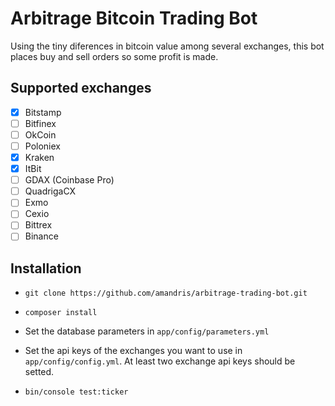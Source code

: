 Arbitrage Bitcoin Trading Bot
=============================

Using the tiny diferences in bitcoin value among several exchanges, this bot places buy and sell orders so some profit is made.

Supported exchanges
-------------------

 - [x] Bitstamp
 - [ ] Bitfinex 
 - [ ] OkCoin
 - [ ] Poloniex
 - [x] Kraken
 - [x] ItBit
 - [ ] GDAX (Coinbase Pro)
 - [ ] QuadrigaCX
 - [ ] Exmo
 - [ ] Cexio
 - [ ] Bittrex
 - [ ] Binance

Installation
------------

 * `git clone https://github.com/amandris/arbitrage-trading-bot.git`

 * `composer install`
 
 * Set the database parameters in `app/config/parameters.yml`

 * Set the api keys of the exchanges you want to use in `app/config/config.yml`. At least two exchange api keys should be setted.

 * `bin/console test:ticker`
 
